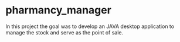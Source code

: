 # pharmancy_manager
In this project the goal was to develop an JAVA desktop application to manage the stock and serve as the point of sale.

